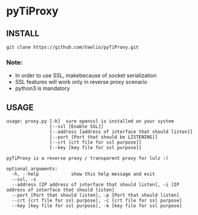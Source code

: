 # pyTiProxy


## INSTALL

`git clone https://github.com/Vaelio/pyTiProxy.git`

### Note: 

- In order to use SSL, makebecause of socket serialization
- SSL features will work only in reverse proxy scenario
- python3 is mandatory 

## USAGE
    usage: proxy.py [-h]  sure openssl is installed on your system
                    [--ssl [Enable SSL]]
                    [--address [address of interface that should listen]]
                    [--port [Port that should be LISTENING]]
                    [--crt [crt file for ssl purpose]]
                    [--key [key file for ssl purpose]]

    pyTiProxy is a reverse proxy / transparent proxy for lulz :)

    optional arguments:
      -h, --help            show this help message and exit
      --ssl, -s
      --address [IP address of interface that should listen], -i [IP address of interface that should listen]
      --port [Port that should listen], -p [Port that should listen]
      --crt [crt file for ssl purpose], -c [crt file for ssl purpose]
      --key [key file for ssl purpose], -k [key file for ssl purpose]



